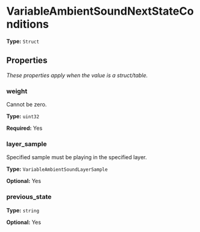 # VariableAmbientSoundNextStateConditions

**Type:** `Struct`

## Properties

*These properties apply when the value is a struct/table.*

### weight

Cannot be zero.

**Type:** `uint32`

**Required:** Yes

### layer_sample

Specified sample must be playing in the specified layer.

**Type:** `VariableAmbientSoundLayerSample`

**Optional:** Yes

### previous_state

**Type:** `string`

**Optional:** Yes

